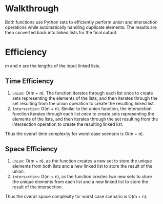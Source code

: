 
# Walkthrough
Both functions use Python sets to efficiently perform union and intersection operations while automatically handling duplicate elements. The results are then converted back into linked lists for the final output.

# Efficiency

*m* and *n* are the lengths of the input linked lists.

## Time Efficiency
1. `union`: O(m + n). The function iterates through each list once to create sets representing the elements of the lists, and then iterates through the set resulting from the union operation to create the resulting linked list.
2. `intersection`: O(m + n). Similar to the union function, the intersection function iterates through each list once to create sets representing the elements of the lists, and then iterates through the set resulting from the intersection operation to create the resulting linked list.

Thus the overall time complexity for worst case scenario is O(m + n).

## Space Efficiency
1. `union`: O(m + n), as the function creates a new set to store the unique elements from both lists and a new linked list to store the result of the union.
2. `intersection`: O(m + n), as the function creates two new sets to store the unique elements from each list and a new linked list to store the result of the intersection.


Thus the overall space complexity for worst case scenario is O(m + n).